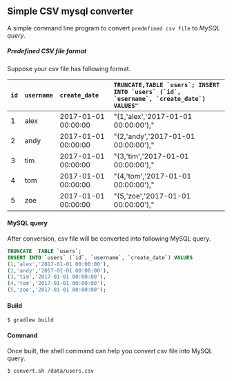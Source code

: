 ## Simple CSV mysql converter 

A simple command line program to convert `predefined csv file` to *MySQL query*.      


##### Predefined CSV file format

Suppose your csv file has following format.   

| ``id`` | ``username`` | ``create_date``         | ``TRUNCATE,TABLE `users`; INSERT INTO `users` (`id`, `username`, `create_date`) VALUES"`` |
|:---|:---------|:--------------------|:---------------------------------------------------------------------------------------|
| 1  | alex     | 2017-01-01 00:00:00 | "(1,'alex','2017-01-01 00:00:00'),"                                                    |
| 2  | andy     | 2017-01-01 00:00:00 | "(2,'andy','2017-01-01 00:00:00'),"                                                    |
| 3  | tim      | 2017-01-01 00:00:00 | "(3,'tim','2017-01-01 00:00:00'),"                                                     |
| 4  | tom      | 2017-01-01 00:00:00 | "(4,'tom','2017-01-01 00:00:00'),"                                                     |
| 5  | zoe      | 2017-01-01 00:00:00 | "(5,'zoe','2017-01-01 00:00:00'),"                                                     |


#### MySQL query

After conversion, csv file will be converted into following MySQL query.

```sql
TRUNCATE  TABLE `users`;
INSERT INTO `users` (`id`, `username`, `create_date`) VALUES
(1,'alex','2017-01-01 00:00:00'),
(2,'andy','2017-01-01 00:00:00'),
(3,'tim','2017-01-01 00:00:00'),
(4,'tom','2017-01-01 00:00:00'),
(5,'zoe','2017-01-01 00:00:00');
```

#### Build

```shell
$ gradlew build
```

#### Command

Once built, the shell command can help you convert csv file into MySQL query.

```shell
$ convert.sh /data/users.csv
```
